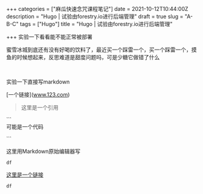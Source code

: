 +++
categories = ["麻瓜快速念咒课程笔记"]
date = 2021-10-12T10:44:00Z
description = "Hugo | 试验由forestry.io进行后端管理"
draft = true
slug = "A-B-C"
tags = ["Hugo"]
title = "Hugo | 试验由forestry.io进行后端管理"

+++
实验一下看看能不能正常被部署

蜜雪冰城到底还有没有好喝的饮料了，最近买一个踩雷一个，买一个踩雷一个，摸鱼的时候想起来，反思难道是甜度问题吗，可是少糖它做错了什么

<br>

实验一下直接写markdown

\[一个链接\](www.123.com)

> 这里是一个引用

\`\`\`  
可能是一个代码

\`\`\`


这里用Markdown原始编辑器写
```
df 
```

[这里是一个链接](www.wordpress.com)

`df`